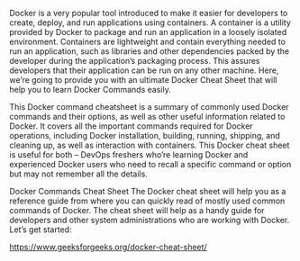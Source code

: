 Docker is a very popular tool introduced to make it easier for developers to create, deploy, and run applications using containers. A container is a utility provided by Docker to package and run an application in a loosely isolated environment. Containers are lightweight and contain everything needed to run an application, such as libraries and other dependencies packed by the developer during the application’s packaging process. This assures developers that their application can be run on any other machine. Here, we’re going to provide you with an ultimate Docker Cheat Sheet that will help you to learn Docker Commands easily.

This Docker command cheatsheet is a summary of commonly used Docker commands and their options, as well as other useful information related to Docker. It covers all the important commands required for Docker operations, including Docker installation, building, running, shipping, and cleaning up, as well as interaction with containers. This Docker cheat sheet is useful for both – DevOps freshers who’re learning Docker and experienced Docker users who need to recall a specific command or option but may not remember all the details.

Docker Commands Cheat Sheet
The Docker cheat sheet will help you as a reference guide from where you can quickly read of mostly used common commands of Docker. The cheat sheet will help as a handy guide for developers and other system administrations who are working with Docker. Let’s get started:

https://www.geeksforgeeks.org/docker-cheat-sheet/
